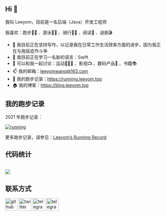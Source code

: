 ## Hi 👋
我叫 Leeyom，目前是一名后端（Java）开发工程师

我喜欢：跑步🏃🏻 、游泳🏊🏻 、骑行🚴🏻 、阅读📖 、追剧🎬 

- 🔭 我目前正在坚持写作，以记录我在日常工作生活效率方面的进步，因为我正在与拖延症作斗争
- 🌱 我目前正在学习一名新的语言：Swift
- 💬 可以和我一起讨论：运动🏃🏻‍♂️ 、影视📺 、数码产品📱 、书籍📚
- 📫 我的邮箱：leeyomwang@163.com
- 🏃 我的跑步记录：https://running.leeyom.top
- 🏠 我的博客：https://blog.leeyom.top


## 我的跑步记录

2021 年跑步记录：

[![running](https://raw.githubusercontent.com/superleeyom/running_page/master/assets/github_2021.svg)](https://running.leeyom.top/)

更多跑步记录，请参见：[Leeyom’s Running Record](https://running.leeyom.top/)

## 代码统计

<a href="https://github.com/superleeyom"><br/>  <img align="center" src="https://github-readme-stats.vercel.app/api?username=superleeyom&show_icons=true&count_private=true&include_all_commits=true&hide_border=true&hide_title=true" /><br/></a>

## 联系方式

[<img src='https://cdn.jsdelivr.net/npm/simple-icons@3.0.1/icons/github.svg' alt='github' height='40'>](https://github.com/superleeyom)  [<img src='https://cdn.jsdelivr.net/npm/simple-icons@3.0.1/icons/twitter.svg' alt='twitter' height='40'>](https://twitter.com/super_leeyom)  [<img src='https://cdn.jsdelivr.net/npm/simple-icons@3.0.1/icons/telegram.svg' alt='telegram' height='40'>](https://t.me/super_leeyom)   [<img src='https://cdn.jsdelivr.net/npm/simple-icons@3.0.1/icons/gmail.svg' alt='telegram' height='40'>](mailto:leeyomwang@163.com)
